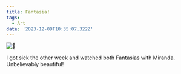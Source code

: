 ```yaml
---
title: Fantasia!
tags:
  - Art
date: '2023-12-09T10:35:07.322Z'
---
```


![🦛](http://res.cloudinary.com/cpadilla/image/upload/v1702064858/chrisdpadilla/blog/art/yjtycez24ovo16kncmtg.jpg)

I got sick the other week and watched both Fantasias with Miranda. Unbelievably beautiful!